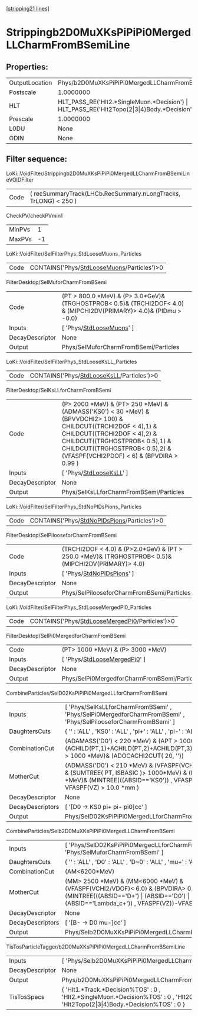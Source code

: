 [[stripping21 lines]](./stripping21-index)

# Strippingb2D0MuXKsPiPiPi0MergedLLCharmFromBSemiLine

## Properties:

|                |                                                                                                |
|----------------|------------------------------------------------------------------------------------------------|
| OutputLocation | Phys/b2D0MuXKsPiPiPi0MergedLLCharmFromBSemiLine/Particles                                      |
| Postscale      | 1.0000000                                                                                      |
| HLT            | HLT_PASS_RE('Hlt2.\*SingleMuon.\*Decision') \| HLT_PASS_RE('Hlt2Topo(2\|3\|4)Body.\*Decision') |
| Prescale       | 1.0000000                                                                                      |
| L0DU           | None                                                                                           |
| ODIN           | None                                                                                           |

## Filter sequence:

LoKi::VoidFilter/Strippingb2D0MuXKsPiPiPi0MergedLLCharmFromBSemiLineVOIDFilter

|      |                                                                 |
|------|-----------------------------------------------------------------|
| Code | ( recSummaryTrack(LHCb.RecSummary.nLongTracks, TrLONG) \< 250 ) |

CheckPV/checkPVmin1

|        |     |
|--------|-----|
| MinPVs | 1   |
| MaxPVs | -1  |

LoKi::VoidFilter/SelFilterPhys_StdLooseMuons_Particles

|      |                                                                                            |
|------|--------------------------------------------------------------------------------------------|
| Code | CONTAINS('Phys/[StdLooseMuons](./stripping21-commonparticles-stdloosemuons)/Particles')\>0 |

FilterDesktop/SelMuforCharmFromBSemi

|                 |                                                                                                                            |
|-----------------|----------------------------------------------------------------------------------------------------------------------------|
| Code            | (PT \> 800.0 \*MeV) & (P\> 3.0\*GeV)& (TRGHOSTPROB\< 0.5)& (TRCHI2DOF\< 4.0) & (MIPCHI2DV(PRIMARY)\> 4.0)& (PIDmu \> -0.0) |
| Inputs          | [ 'Phys/[StdLooseMuons](./stripping21-commonparticles-stdloosemuons)' ]                                                  |
| DecayDescriptor | None                                                                                                                       |
| Output          | Phys/SelMuforCharmFromBSemi/Particles                                                                                      |

LoKi::VoidFilter/SelFilterPhys_StdLooseKsLL_Particles

|      |                                                                                          |
|------|------------------------------------------------------------------------------------------|
| Code | CONTAINS('Phys/[StdLooseKsLL](./stripping21-commonparticles-stdlooseksll)/Particles')\>0 |

FilterDesktop/SelKsLLforCharmFromBSemi

|                 |                                                                                                                                                                                                                                                                         |
|-----------------|-------------------------------------------------------------------------------------------------------------------------------------------------------------------------------------------------------------------------------------------------------------------------|
| Code            | (P\> 2000 \*MeV) & (PT\> 250 \*MeV) & (ADMASS('KS0') \< 30 \*MeV) & (BPVVDCHI2\> 100) & CHILDCUT((TRCHI2DOF \< 4),1) & CHILDCUT((TRCHI2DOF \< 4),2) & CHILDCUT((TRGHOSTPROB\< 0.5),1) & CHILDCUT((TRGHOSTPROB\< 0.5),2) & (VFASPF(VCHI2PDOF) \< 6) & (BPVDIRA \> 0.99 ) |
| Inputs          | [ 'Phys/[StdLooseKsLL](./stripping21-commonparticles-stdlooseksll)' ]                                                                                                                                                                                                 |
| DecayDescriptor | None                                                                                                                                                                                                                                                                    |
| Output          | Phys/SelKsLLforCharmFromBSemi/Particles                                                                                                                                                                                                                                 |

LoKi::VoidFilter/SelFilterPhys_StdNoPIDsPions_Particles

|      |                                                                                              |
|------|----------------------------------------------------------------------------------------------|
| Code | CONTAINS('Phys/[StdNoPIDsPions](./stripping21-commonparticles-stdnopidspions)/Particles')\>0 |

FilterDesktop/SelPilooseforCharmFromBSemi

|                 |                                                                                                           |
|-----------------|-----------------------------------------------------------------------------------------------------------|
| Code            | (TRCHI2DOF \< 4.0) & (P\>2.0\*GeV) & (PT \> 250.0 \*MeV)& (TRGHOSTPROB\< 0.5)& (MIPCHI2DV(PRIMARY)\> 4.0) |
| Inputs          | [ 'Phys/[StdNoPIDsPions](./stripping21-commonparticles-stdnopidspions)' ]                               |
| DecayDescriptor | None                                                                                                      |
| Output          | Phys/SelPilooseforCharmFromBSemi/Particles                                                                |

LoKi::VoidFilter/SelFilterPhys_StdLooseMergedPi0_Particles

|      |                                                                                                    |
|------|----------------------------------------------------------------------------------------------------|
| Code | CONTAINS('Phys/[StdLooseMergedPi0](./stripping21-commonparticles-stdloosemergedpi0)/Particles')\>0 |

FilterDesktop/SelPi0MergedforCharmFromBSemi

|                 |                                                                                   |
|-----------------|-----------------------------------------------------------------------------------|
| Code            | (PT\> 1000 \*MeV) & (P\> 3000 \*MeV)                                              |
| Inputs          | [ 'Phys/[StdLooseMergedPi0](./stripping21-commonparticles-stdloosemergedpi0)' ] |
| DecayDescriptor | None                                                                              |
| Output          | Phys/SelPi0MergedforCharmFromBSemi/Particles                                      |

CombineParticles/SelD02KsPiPiPi0MergedLLforCharmFromBSemi

|                  |                                                                                                                                                                                          |
|------------------|------------------------------------------------------------------------------------------------------------------------------------------------------------------------------------------|
| Inputs           | [ 'Phys/SelKsLLforCharmFromBSemi' , 'Phys/SelPi0MergedforCharmFromBSemi' , 'Phys/SelPilooseforCharmFromBSemi' ]                                                                        |
| DaughtersCuts    | { '' : 'ALL' , 'KS0' : 'ALL' , 'pi+' : 'ALL' , 'pi-' : 'ALL' , 'pi0' : 'ALL' }                                                                                                           |
| CombinationCut   | (ADAMASS('D0') \< 220 \*MeV) & (APT \> 1000 \*MeV)& (ACHILD(PT,1)+ACHILD(PT,2)+ACHILD(PT,3)+ACHILD(PT,4) \> 1000 \*MeV)& (ADOCACHI2CUT( 20, ''))                                         |
| MotherCut        | (ADMASS('D0') \< 210 \*MeV) & (VFASPF(VCHI2/VDOF) \< 6.0) & (SUMTREE( PT, ISBASIC )\> 1000\*MeV) & (PT \> 1000 \*MeV)& (MINTREE(((ABSID=='KS0')) , VFASPF(VZ))-VFASPF(VZ) \> 10.0 \*mm ) |
| DecayDescriptor  | None                                                                                                                                                                                     |
| DecayDescriptors | [ '[D0 -\> KS0 pi+ pi- pi0]cc' ]                                                                                                                                                     |
| Output           | Phys/SelD02KsPiPiPi0MergedLLforCharmFromBSemi/Particles                                                                                                                                  |

CombineParticles/Selb2D0MuXKsPiPiPi0MergedLLCharmFromBSemi

|                  |                                                                                                                                                                                                |
|------------------|------------------------------------------------------------------------------------------------------------------------------------------------------------------------------------------------|
| Inputs           | [ 'Phys/SelD02KsPiPiPi0MergedLLforCharmFromBSemi' , 'Phys/SelMuforCharmFromBSemi' ]                                                                                                          |
| DaughtersCuts    | { '' : 'ALL' , 'D0' : 'ALL' , 'D~0' : 'ALL' , 'mu+' : 'ALL' , 'mu-' : 'ALL' }                                                                                                                  |
| CombinationCut   | (AM\<6200\*MeV)                                                                                                                                                                                |
| MotherCut        | (MM\> 2500 \*MeV) & (MM\<6000 \*MeV) & (VFASPF(VCHI2/VDOF)\< 6.0) & (BPVDIRA\> 0.999) & (MINTREE(((ABSID=='D+') \| (ABSID=='D0') \| (ABSID=='Lambda_c+')) , VFASPF(VZ))-VFASPF(VZ) \> 0 \*mm ) |
| DecayDescriptor  | None                                                                                                                                                                                           |
| DecayDescriptors | [ '[B- -\> D0 mu-]cc' ]                                                                                                                                                                    |
| Output           | Phys/Selb2D0MuXKsPiPiPi0MergedLLCharmFromBSemi/Particles                                                                                                                                       |

TisTosParticleTagger/b2D0MuXKsPiPiPi0MergedLLCharmFromBSemiLine

|                 |                                                                                                                                                    |
|-----------------|----------------------------------------------------------------------------------------------------------------------------------------------------|
| Inputs          | [ 'Phys/Selb2D0MuXKsPiPiPi0MergedLLCharmFromBSemi' ]                                                                                             |
| DecayDescriptor | None                                                                                                                                               |
| Output          | Phys/b2D0MuXKsPiPiPi0MergedLLCharmFromBSemiLine/Particles                                                                                          |
| TisTosSpecs     | { 'Hlt1.\*Track.\*Decision%TOS' : 0 , 'Hlt2.\*SingleMuon.\*Decision%TOS' : 0 , 'Hlt2Global%TIS' : 0 , 'Hlt2Topo(2\|3\|4)Body.\*Decision%TOS' : 0 } |
